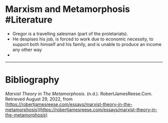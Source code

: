 # Marxism and Metamorphosis #Literature 
- Gregor is a travelling salesman (part of the proletariats). 
- He despises his job, is forced to work due to economic necessity, to support both himself and his family, and is unable to produce an income any other way
- 

---
# Bibliography
_Marxist Theory in The Metamorphosis_. (n.d.). RobertJamesReese.Com. Retrieved August 29, 2022, from [https://robertjamesreese.com/essays/marxist-theory-in-the-metamorphosis](https://robertjamesreese.com/essays/marxist-theory-in-the-metamorphosis)